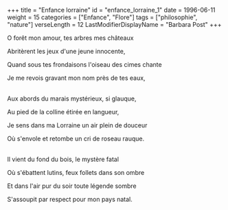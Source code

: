 +++
title = "Enfance lorraine"
id = "enfance_lorraine_1"
date = 1996-06-11
weight = 15
categories = ["Enfance", "Flore"]
tags = ["philosophie", "nature"]
verseLength = 12
LastModifierDisplayName = "Barbara Post"
+++

O forêt mon amour, tes arbres mes châteaux

Abritèrent les jeux d'une jeune innocente,

Quand sous tes frondaisons l'oiseau des cimes chante

Je me revois gravant mon nom près de tes eaux,

 \
Aux abords du marais mystérieux, si glauque,

Au pied de la colline étirée en langueur,

Je sens dans ma Lorraine un air plein de douceur

Où s'envole et retombe un cri de roseau rauque.

 \
Il vient du fond du bois, le mystère fatal

Où s'ébattent lutins, feux follets dans son ombre

Et dans l'air pur du soir toute légende sombre

S'assoupit par respect pour mon pays natal.
